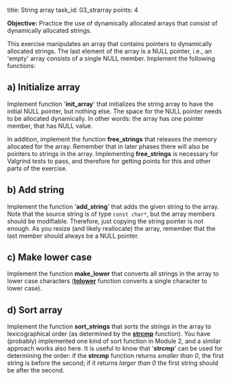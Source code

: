 title: String array
task_id: 03_strarray
points: 4

**Objective:** Practice the use of dynamically allocated arrays that
consist of dynamically allocated strings.

This exercise manipulates an array that contains pointers to
dynamically allocated strings. The last element of the array is a NULL
pointer, i.e., an 'empty' array consists of a single NULL
member. Implement the following functions:

## a) Initialize array

Implement function '**init_array**' that initializes the string array
to have the initial NULL pointer, but nothing else. The space for the
NULL pointer needs to be allocated dynamically. In other words: the
array has one pointer member, that has NULL value.

In addition, implement the function **free_strings** that releases the
memory allocated for the array. Remember that in later phases there
will also be pointers to strings in the array. Implementing
**free_strings** is necessary for Valgrind tests to pass, and
therefore for getting points for this and other parts of the
exercise.

## b) Add string

Implement the function '**add_string**' that adds the given string to the
array. Note that the source string is of type `const char*`, but the
array members should be modifiable. Therefore, just copying the string
pointer is not enough. As you resize (and likely reallocate) the
array, remember that the last member should always be a NULL
pointer.

## c) Make lower case

Implement the function **make_lower** that converts all strings in the
array to lower case characters (<b><a
href="http://linux.die.net/man/3/tolower">tolower</a></b> function
converts a single character to lower case).

## d) Sort array

Implement the function <b>sort_strings</b> that sorts the strings in the array
to lexicographical order (as determined by the <b><a
href="http://linux.die.net/man/3/strcmp">strcmp</a></b> function). You
have (probably) implemented one kind of sort function in Module 2, and a
similar approach works also here. It is useful to know that '**strcmp**' can
be used for determining the order: if the <b>strcmp</b> function
returns _smaller than 0_, the first string is before the second; if it returns
_larger than 0_ the first string should be after the second.
